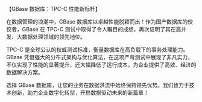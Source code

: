 【GBase 数据库：TPC-C 性能新标杆】

在数据管理的浪潮中，GBase 数据库以卓越性能脱颖而出！作为国产数据库的佼佼者，GBase 在 TPC-C 测试中取得了令人瞩目的成绩，再次证明了其在高并发、大数据处理领域的领先地位。

TPC-C 是全球公认的权威测试标准，衡量数据库在高负载下的事务处理能力。GBase 凭借强大的分布式架构与优化算法，在这项严苛测试中展现了非凡实力，不仅实现了性能的显著提升，还大幅降低了运行成本，为企业提供了高效、经济的数据解决方案。

选择 GBase 数据库，让您的业务在数据洪流中始终保持领先优势。我们致力于技术创新，助力企业数字化转型，开启数据驱动未来的新篇章！